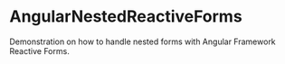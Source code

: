 # AngularNestedReactiveForms
Demonstration on how to handle nested forms with Angular Framework Reactive Forms.
